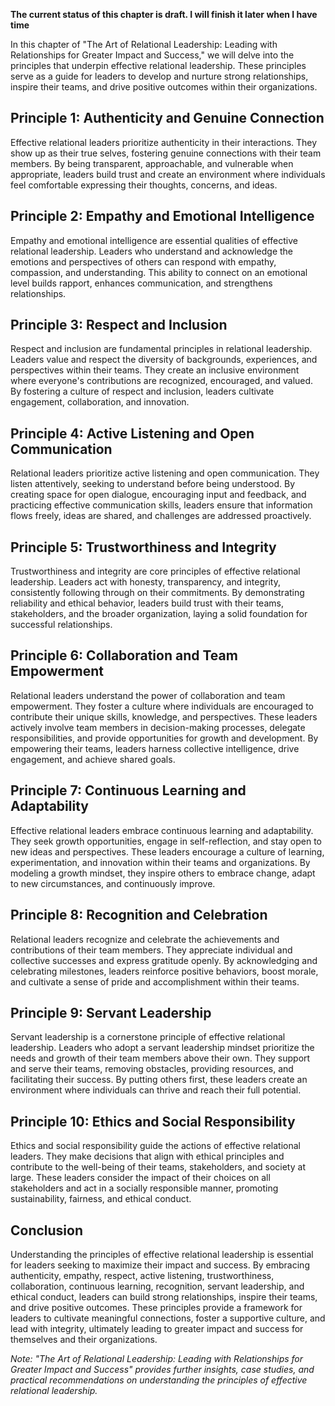 **The current status of this chapter is draft. I will finish it later when I have time**

In this chapter of "The Art of Relational Leadership: Leading with Relationships for Greater Impact and Success," we will delve into the principles that underpin effective relational leadership. These principles serve as a guide for leaders to develop and nurture strong relationships, inspire their teams, and drive positive outcomes within their organizations.

Principle 1: Authenticity and Genuine Connection
------------------------------------------------

Effective relational leaders prioritize authenticity in their interactions. They show up as their true selves, fostering genuine connections with their team members. By being transparent, approachable, and vulnerable when appropriate, leaders build trust and create an environment where individuals feel comfortable expressing their thoughts, concerns, and ideas.

Principle 2: Empathy and Emotional Intelligence
-----------------------------------------------

Empathy and emotional intelligence are essential qualities of effective relational leadership. Leaders who understand and acknowledge the emotions and perspectives of others can respond with empathy, compassion, and understanding. This ability to connect on an emotional level builds rapport, enhances communication, and strengthens relationships.

Principle 3: Respect and Inclusion
----------------------------------

Respect and inclusion are fundamental principles in relational leadership. Leaders value and respect the diversity of backgrounds, experiences, and perspectives within their teams. They create an inclusive environment where everyone's contributions are recognized, encouraged, and valued. By fostering a culture of respect and inclusion, leaders cultivate engagement, collaboration, and innovation.

Principle 4: Active Listening and Open Communication
----------------------------------------------------

Relational leaders prioritize active listening and open communication. They listen attentively, seeking to understand before being understood. By creating space for open dialogue, encouraging input and feedback, and practicing effective communication skills, leaders ensure that information flows freely, ideas are shared, and challenges are addressed proactively.

Principle 5: Trustworthiness and Integrity
------------------------------------------

Trustworthiness and integrity are core principles of effective relational leadership. Leaders act with honesty, transparency, and integrity, consistently following through on their commitments. By demonstrating reliability and ethical behavior, leaders build trust with their teams, stakeholders, and the broader organization, laying a solid foundation for successful relationships.

Principle 6: Collaboration and Team Empowerment
-----------------------------------------------

Relational leaders understand the power of collaboration and team empowerment. They foster a culture where individuals are encouraged to contribute their unique skills, knowledge, and perspectives. These leaders actively involve team members in decision-making processes, delegate responsibilities, and provide opportunities for growth and development. By empowering their teams, leaders harness collective intelligence, drive engagement, and achieve shared goals.

Principle 7: Continuous Learning and Adaptability
-------------------------------------------------

Effective relational leaders embrace continuous learning and adaptability. They seek growth opportunities, engage in self-reflection, and stay open to new ideas and perspectives. These leaders encourage a culture of learning, experimentation, and innovation within their teams and organizations. By modeling a growth mindset, they inspire others to embrace change, adapt to new circumstances, and continuously improve.

Principle 8: Recognition and Celebration
----------------------------------------

Relational leaders recognize and celebrate the achievements and contributions of their team members. They appreciate individual and collective successes and express gratitude openly. By acknowledging and celebrating milestones, leaders reinforce positive behaviors, boost morale, and cultivate a sense of pride and accomplishment within their teams.

Principle 9: Servant Leadership
-------------------------------

Servant leadership is a cornerstone principle of effective relational leadership. Leaders who adopt a servant leadership mindset prioritize the needs and growth of their team members above their own. They support and serve their teams, removing obstacles, providing resources, and facilitating their success. By putting others first, these leaders create an environment where individuals can thrive and reach their full potential.

Principle 10: Ethics and Social Responsibility
----------------------------------------------

Ethics and social responsibility guide the actions of effective relational leaders. They make decisions that align with ethical principles and contribute to the well-being of their teams, stakeholders, and society at large. These leaders consider the impact of their choices on all stakeholders and act in a socially responsible manner, promoting sustainability, fairness, and ethical conduct.

Conclusion
----------

Understanding the principles of effective relational leadership is essential for leaders seeking to maximize their impact and success. By embracing authenticity, empathy, respect, active listening, trustworthiness, collaboration, continuous learning, recognition, servant leadership, and ethical conduct, leaders can build strong relationships, inspire their teams, and drive positive outcomes. These principles provide a framework for leaders to cultivate meaningful connections, foster a supportive culture, and lead with integrity, ultimately leading to greater impact and success for themselves and their organizations.

*Note: "The Art of Relational Leadership: Leading with Relationships for Greater Impact and Success" provides further insights, case studies, and practical recommendations on understanding the principles of effective relational leadership.*
